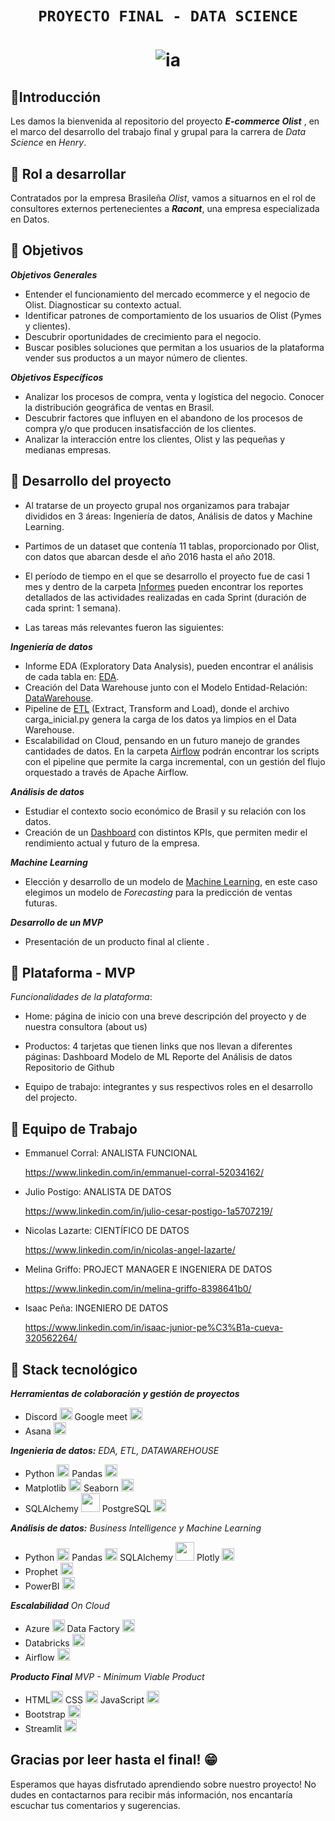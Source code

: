 # <h1 align=center>**`PROYECTO FINAL - DATA SCIENCE`**</h1>

# <h1 align=center> ![ia](https://emoji.slack-edge.com/TPRS7H4PN/henry-pm/4658c1bc769b53ae.png) </h1>

##  🔹**Introducción**
 
Les damos la bienvenida al repositorio del proyecto ***E-commerce Olist*** , en el marco del desarrollo del trabajo final y grupal para la carrera de *Data Science* en *Henry*.

##  :small_blue_diamond: **Rol a desarrollar**
Contratados por la empresa Brasileña *Olist*, vamos a situarnos en el rol de consultores externos pertenecientes a ***Racont***, una empresa especializada en Datos. 

##  :small_blue_diamond: **Objetivos**
***Objetivos Generales***
- Entender el funcionamiento del mercado ecommerce y el negocio de Olist. Diagnosticar su contexto actual.
- Identificar patrones de comportamiento de los usuarios de Olist (Pymes y clientes).
- Descubrir oportunidades de crecimiento para el negocio.
- Buscar posibles soluciones que permitan a los usuarios de la plataforma vender sus productos a un mayor número de clientes.

***Objetivos Específicos***
- Analizar los procesos de compra, venta y logística del negocio. Conocer la distribución geográfica de ventas en Brasil.
- Descubrir factores que influyen en el abandono de los procesos de compra y/o que producen insatisfacción de los clientes.
- Analizar la interacción entre los clientes, Olist y las pequeñas y medianas empresas.

## :small_blue_diamond: **Desarrollo del proyecto**

- Al tratarse de un proyecto grupal nos organizamos para trabajar divididos en 3 áreas: Ingeniería de datos, Análisis de datos y Machine Learning. 

- Partimos de un dataset que contenía 11 tablas, proporcionado por Olist, con datos que abarcan desde el año 2016 hasta el año 2018.

- El período de tiempo en el que se desarrollo el proyecto fue de casi 1 mes y dentro de la carpeta [Informes](https://github.com/MelinaRG/Proyecto-Final-DATA/tree/main/Informes) pueden encontrar los reportes detallados de las actividades realizadas en cada Sprint (duración de cada sprint: 1 semana).
 
- Las tareas más relevantes fueron las siguientes:

***Ingeniería de datos***

- Informe EDA (Exploratory Data Analysis), pueden encontrar el análisis de cada tabla en: [EDA](https://github.com/MelinaRG/Proyecto-Final-DATA/tree/main/EDA).
- Creación del Data Warehouse junto con el Modelo Entidad-Relación: [DataWarehouse](https://github.com/MelinaRG/Proyecto-Final-DATA/tree/main/DataWarehouse).
- Pipeline de [ETL](https://github.com/MelinaRG/Proyecto-Final-DATA/tree/main/ETL) (Extract, Transform and Load), donde el archivo carga_inicial.py genera la carga de los datos ya limpios en el Data Warehouse.
- Escalabilidad on Cloud, pensando en un futuro manejo de grandes cantidades de datos. En la carpeta [Airflow](https://github.com/MelinaRG/Proyecto-Final-DATA/tree/main/Airflow) podrán encontrar los scripts con el pipeline que permite la carga incremental, con un gestión del flujo orquestado a través de Apache Airflow.

***Análisis de datos***

- Estudiar el contexto socio económico de Brasil y su relación con los datos.
- Creación de un [Dashboard](https://github.com/MelinaRG/Proyecto-Final-DATA/tree/main/Dashboard) con distintos KPIs, que permiten medir el rendimiento actual y futuro de la empresa.

***Machine Learning***

- Elección y desarrollo de un modelo de [Machine Learning](https://github.com/MelinaRG/Proyecto-Final-DATA/tree/main/Machine%20Learning), en este caso elegimos un modelo de *Forecasting* para la predicción de ventas futuras.

***Desarrollo de un MVP***

- Presentación de un producto final al cliente .

## :small_blue_diamond: **Plataforma - MVP**

*Funcionalidades de la plataforma*:

- Home: página de inicio con una breve descripción del proyecto y de nuestra consultora (about us)

- Productos: 4 tarjetas que tienen links que nos llevan a diferentes páginas:
             Dashboard
             Modelo de ML
             Reporte del Análisis de datos
             Repositorio de Github
             
- Equipo de trabajo: integrantes y sus respectivos roles en el desarrollo del projecto.


## :small_blue_diamond: **Equipo de Trabajo**


 - Emmanuel Corral: ANALISTA FUNCIONAL
 
    https://www.linkedin.com/in/emmanuel-corral-52034162/
 
 - Julio Postigo: ANALISTA DE DATOS
 
   https://www.linkedin.com/in/julio-cesar-postigo-1a5707219/
 
 - Nicolas Lazarte: CIENTÍFICO DE DATOS
 
   https://www.linkedin.com/in/nicolas-angel-lazarte/
 
 - Melina Griffo: PROJECT MANAGER E INGENIERA DE DATOS
 
   https://www.linkedin.com/in/melina-griffo-8398641b0/
   
  - Isaac Peña: INGENIERO DE DATOS
  
    https://www.linkedin.com/in/isaac-junior-pe%C3%B1a-cueva-320562264/
 
## :small_blue_diamond: **Stack tecnológico**

***Herramientas de colaboración y gestión de proyectos***

- Discord <img src="https://assets-global.website-files.com/6257adef93867e50d84d30e2/636e0a6a49cf127bf92de1e2_icon_clyde_blurple_RGB.png" width="20px" height="20px"> Google meet <img src="https://www.uc3m.es/sdic/media/sdic/img/mediana/original/im_servicios_comunicacion_google-meet_icono/im_servicios_comunicacion_google_meet.png" width="20px" height="20px"> 
- Asana <img src="https://sites.miis.edu/shuyul/files/2017/03/asana-icon.jpg" jsaction="load:XAeZkd;" width="20px" height="20px">

***Ingenieria de datos:*** *EDA, ETL, DATAWAREHOUSE*

- Python <a href="https://emoji.gg/emoji/9794-python"><img src="https://cdn3.emoji.gg/emojis/9794-python.png" width="20px" height="20px" alt="python"></a> Pandas <img src="https://cdn.jsdelivr.net/gh/devicons/devicon/icons/pandas/pandas-original.svg" width="20px" height="20px" />
- Matplotlib <img src="https://upload.wikimedia.org/wikipedia/commons/8/84/Matplotlib_icon.svg" width="20px" height="20px" /> Seaborn <img src="https://seaborn.pydata.org/_images/logo-mark-lightbg.svg" width="20px" height="20px" /> 
- SQLAlchemy <img src="https://cdn.jsdelivr.net/gh/devicons/devicon/icons/sqlalchemy/sqlalchemy-original.svg" width="30px" height="30px" /> PostgreSQL <img src="https://cdn.jsdelivr.net/gh/devicons/devicon/icons/postgresql/postgresql-original.svg" width="20px" height="20px" />
          

***Análisis de datos:*** *Business Intelligence y Machine Learning*

- Python <a href="https://emoji.gg/emoji/9794-python"><img src="https://cdn3.emoji.gg/emojis/9794-python.png" width="20px" height="20px" alt="python"></a> Pandas <img src="https://cdn.jsdelivr.net/gh/devicons/devicon/icons/pandas/pandas-original.svg" width="20px" height="20px" /> SQLAlchemy <img src="https://cdn.jsdelivr.net/gh/devicons/devicon/icons/sqlalchemy/sqlalchemy-original.svg" width="30px" height="30px" /> Plotly <img src="https://images.plot.ly/logo/new-branding/plotly-logomark.png" width="20px" height="20px" />
- Prophet <img src="https://images.ctfassets.net/fi0zmnwlsnja/1JkCWMEa9c6VNGlwSbAbUD/eb900356e16d88013306b246832ca6aa/2018-03-06-how-facebook-made-business-forecasting-scalable-for-the-masses-OG-image.png" width="20px" height="20px" />
- PowerBI <img src="https://upload.wikimedia.org/wikipedia/commons/c/cf/New_Power_BI_Logo.svg" width="20px" height="20px" />


***Escalabilidad*** *On Cloud*
- Azure <img src="https://cdn.jsdelivr.net/gh/devicons/devicon/icons/azure/azure-original.svg" width="20px" height="20px" /> Data Factory <img src="https://symbols.getvecta.com/stencil_28/27_data-factory.8004c08598.svg" width="20px" height="20px"> 
- Databricks <img src="https://assets-global.website-files.com/60d9fbbfcd9fcb40bad8aac3/60fae2c9b6f2dd2ebad2ca05_databricks-logo-icon.png" width="20px" height="20px" >
- Airflow <img src="https://miro.medium.com/max/700/0*ICxzNyns9DR90WNS" width="20px" height="20px" >



***Producto Final*** *MVP - Minimum Viable Product*

- HTML<a href="https://emoji.gg/emoji/HTML"><img src="https://cdn3.emoji.gg/emojis/HTML.png" width="20px" height="20px" alt="HTML"></a> CSS <a href="https://emoji.gg/emoji/css"><img src="https://cdn3.emoji.gg/emojis/css.png" width="20px" height="20px" alt="css"></a> JavaScript <a href="https://emoji.gg/emoji/8009-java-js"><img src="https://cdn3.emoji.gg/emojis/8009-java-js.png" width="20px" height="20px" alt="Java_Js"></a>
- Bootstrap <img src="https://cdn-icons-png.flaticon.com/512/5968/5968672.png" width="20px" height="20px" > 
- Streamlit <img src="https://res.cloudinary.com/crunchbase-production/image/upload/c_lpad,h_256,w_256,f_auto,q_auto:eco,dpr_1/z3ahdkytzwi1jxlpazje" width="20px" height="20px">

## **Gracias por leer hasta el final! :grin:**

Esperamos que hayas disfrutado aprendiendo sobre nuestro proyecto! No dudes en contactarnos para recibir más información, nos encantaría escuchar tus comentarios y sugerencias.
